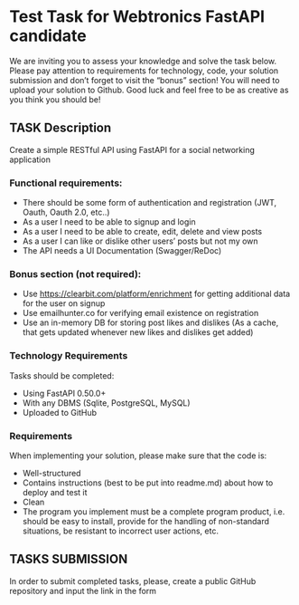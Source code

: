 # Test Task for Webtronics FastAPI candidate
We are inviting you to assess your knowledge and solve the task below. Please pay attention to requirements for technology, code, your solution submission and don’t forget to visit the “bonus” section! You will need to upload your solution to Github. Good luck and feel free to be as creative as you think you should be!
## TASK Description
Create a simple RESTful API using FastAPI for a social networking application
### Functional requirements:
- There should be some form of authentication and registration (JWT, Oauth, Oauth 2.0, etc..)
- As a user I need to be able to signup and login
- As a user I need to be able to create, edit, delete and view posts
- As a user I can like or dislike other users’ posts but not my own 
- The API needs a UI Documentation (Swagger/ReDoc)
### Bonus section (not required):
- Use https://clearbit.com/platform/enrichment for getting additional data for the user on signup
- Use emailhunter.co for verifying email existence on registration
- Use an in-memory DB for storing post likes and dislikes (As a cache, that gets updated whenever new likes and dislikes get added)
### Technology Requirements
Tasks should be completed:
- Using FastAPI 0.50.0+
- With any DBMS (Sqlite, PostgreSQL, MySQL)
- Uploaded to GitHub
### Requirements
When implementing your solution, please make sure that the code is:
- Well-structured
- Contains instructions (best to be put into readme.md) about how to deploy and test it
- Clean
- The program you implement must be a complete program product, i.e. should be easy to install, provide for the handling of non-standard situations, be resistant to incorrect user actions, etc.
## TASKS SUBMISSION
In order to submit completed tasks, please, create a public GitHub repository and input the link in the form